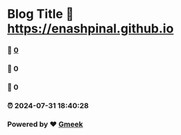 # Blog Title :link: https://enashpinal.github.io 
### :page_facing_up: [0](https://enashpinal.github.io/tag.html) 
### :speech_balloon: 0 
### :hibiscus: 0 
### :alarm_clock: 2024-07-31 18:40:28 
### Powered by :heart: [Gmeek](https://github.com/Meekdai/Gmeek)

